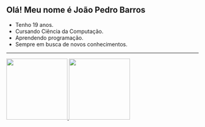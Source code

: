 ## Olá! Meu nome é João Pedro Barros

- Tenho 19 anos. 
- Cursando Ciência da Computação. 
- Aprendendo programação. 
- Sempre em busca de novos conhecimentos.
---------------------------------------------------------
<div>
    <a href="https://github.com/jppn123">
    <img height="160em" src="https://github-readme-stats.vercel.app/api?username=jppn123&show_icons=true&theme=dracula&include_all_commits=true"/>
    <img height="160em" src="https://github-readme-stats.vercel.app/api/top-langs/?username=jppn123&layout=compact&langscount=7&theme=dracula"/>
</div>

